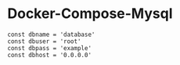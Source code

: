 # Docker-Compose-Mysql
```
const dbname = 'database'
const dbuser = 'root'
const dbpass = 'example'
const dbhost = '0.0.0.0'
```
